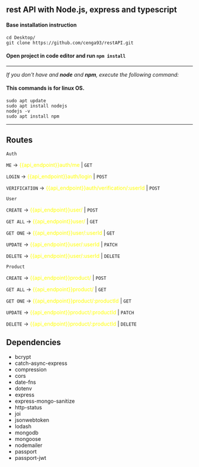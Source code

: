 ## rest API with Node.js, express and typescript
#### Base installation instruction
  ```shell
  cd Desktop/
  git clone https://github.com/cenga93/restAPI.git
  ```
#### Open project in code editor and run `npm install`
***
_If you don't have and **node** and **npm**, execute the following command:_
#### This commands is for linux OS.
  ```shell
  sudo apt update
  sudo apt install nodejs
  nodejs -v
  sudo apt install npm
  ```
***
## Routes
  ```shell
  Auth
  ```

`ME` &#8594; <span style="color:yellow">{{api_endpoint}}auth/me</span> | `GET`

`LOGIN` &#8594; <span style="color:yellow">{{api_endpoint}}auth/login </span> | `POST`

`VERIFICATION` &#8594; <span style="color:yellow">{{api_endpoint}}auth/verification/:userId</span> | `POST`

  ```shell
  User
  ```
`CREATE` &#8594; <span style="color:yellow">{{api_endpoint}}user/</span> | `POST`

`GET ALL` &#8594; <span style="color:yellow">{{api_endpoint}}user/ </span> | `GET`

`GET ONE` &#8594; <span style="color:yellow">{{api_endpoint}}user/:userId</span> | `GET`

`UPDATE` &#8594; <span style="color:yellow">{{api_endpoint}}user/:userId</span> | `PATCH`

`DELETE` &#8594; <span style="color:yellow">{{api_endpoint}}user/:userId</span> | `DELETE`


  ```shell
  Product
  ```

`CREATE` &#8594; <span style="color:yellow">{{api_endpoint}}product/</span> | `POST`

`GET ALL` &#8594; <span style="color:yellow">{{api_endpoint}}product/ </span> | `GET`

`GET ONE` &#8594; <span style="color:yellow">{{api_endpoint}}product/:productId</span> | `GET`

`UPDATE` &#8594; <span style="color:yellow">{{api_endpoint}}product/:productId</span> | `PATCH`

`DELETE` &#8594; <span style="color:yellow">{{api_endpoint}}product/:productId</span> | `DELETE`

## Dependencies
* bcrypt
* catch-async-express
* compression
* cors
* date-fns
* dotenv
* express
* express-mongo-sanitize
* http-status
* joi
* jsonwebtoken
* lodash
* mongodb
* mongoose
* nodemailer
* passport
* passport-jwt